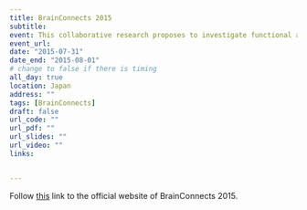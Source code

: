 ```yaml
---
title: BrainConnects 2015
subtitle: 
event: This collaborative research proposes to investigate functional and structural neural networks that are sensitive to age-related changes to address the issues in global aging from a cognitive neuroscience perspective. The research aims to provide direction in targeting the relevant networks as plausible neuroimaging markers for cognitive training and hopefully prevent or modulate normal cognitive decline. We have started to establish a sensitive protocol to measure cognitive changes of clinical significance in aging in Japan and Singapore. This collaboration will continue to develop and implement a standard neuroimaging protocol applicable to both Singapore and Japan, as well as conduct possible cross-cultural aging studies.
event_url: 
date: "2015-07-31"
date_end: "2015-08-01"
# change to false if there is timing
all_day: true
location: Japan
address: ""
tags: [BrainConnects]
draft: false
url_code: ""
url_pdf: ""
url_slides: ""
url_video: ""
links:


---
```




Follow [this](https://sites.google.com/site/brainconnects2nd/home) link to the official website of BrainConnects 2015. 
